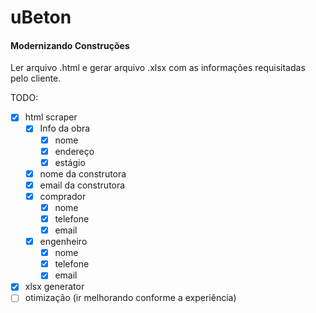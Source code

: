# uBeton 

#### Modernizando Construções

Ler arquivo .html e gerar arquivo .xlsx com as informações requisitadas pelo cliente. 

TODO:

- [X] html scraper
  - [x] Info da obra
    - [x] nome
    - [X] endereço
    - [x] estágio
  - [X] nome da construtora
  - [X] email da construtora
  - [X] comprador
    - [X] nome 
    - [X] telefone 
    - [X] email
  - [X] engenheiro
    - [X] nome 
    - [X] telefone 
    - [X] email
- [X] xlsx generator
- [ ] otimização (ir melhorando conforme a experiência) 